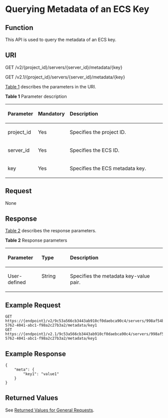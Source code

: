 # Querying Metadata of an ECS Key<a name="EN-US_TOPIC_0065817714"></a>

## Function<a name="en-us_topic_0057973169_section56350203"></a>

This API is used to query the metadata of an ECS key.

## URI<a name="en-us_topic_0057973169_section37389779"></a>

GET /v2/\{project\_id\}/servers/\{server\_id\}/metadata/\{key\}

GET /v2.1/\{project\_id\}/servers/\{server\_id\}/metadata/\{key\}

[Table 1](#en-us_topic_0057973169_table32475667)  describes the parameters in the URI.

**Table  1**  Parameter description

<a name="en-us_topic_0057973169_table32475667"></a>
<table><thead align="left"><tr id="en-us_topic_0057973169_row44937496"><th class="cellrowborder" valign="top" width="16.79%" id="mcps1.2.4.1.1"><p id="p5187119"><a name="p5187119"></a><a name="p5187119"></a>Parameter</p>
</th>
<th class="cellrowborder" valign="top" width="17.549999999999997%" id="mcps1.2.4.1.2"><p id="p17503500"><a name="p17503500"></a><a name="p17503500"></a>Mandatory</p>
</th>
<th class="cellrowborder" valign="top" width="65.66%" id="mcps1.2.4.1.3"><p id="p8497414"><a name="p8497414"></a><a name="p8497414"></a>Description</p>
</th>
</tr>
</thead>
<tbody><tr id="en-us_topic_0057973169_row1664874"><td class="cellrowborder" valign="top" width="16.79%" headers="mcps1.2.4.1.1 "><p id="en-us_topic_0057973169_p637140"><a name="en-us_topic_0057973169_p637140"></a><a name="en-us_topic_0057973169_p637140"></a>project_id</p>
</td>
<td class="cellrowborder" valign="top" width="17.549999999999997%" headers="mcps1.2.4.1.2 "><p id="en-us_topic_0057973169_p51608407"><a name="en-us_topic_0057973169_p51608407"></a><a name="en-us_topic_0057973169_p51608407"></a>Yes</p>
</td>
<td class="cellrowborder" valign="top" width="65.66%" headers="mcps1.2.4.1.3 "><p id="p37593705"><a name="p37593705"></a><a name="p37593705"></a>Specifies the project ID.</p>
</td>
</tr>
<tr id="en-us_topic_0057973169_row41565035"><td class="cellrowborder" valign="top" width="16.79%" headers="mcps1.2.4.1.1 "><p id="en-us_topic_0057973169_p11324657"><a name="en-us_topic_0057973169_p11324657"></a><a name="en-us_topic_0057973169_p11324657"></a>server_id</p>
</td>
<td class="cellrowborder" valign="top" width="17.549999999999997%" headers="mcps1.2.4.1.2 "><p id="en-us_topic_0057973169_p44882061"><a name="en-us_topic_0057973169_p44882061"></a><a name="en-us_topic_0057973169_p44882061"></a>Yes</p>
</td>
<td class="cellrowborder" valign="top" width="65.66%" headers="mcps1.2.4.1.3 "><p id="en-us_topic_0057973169_p11568292"><a name="en-us_topic_0057973169_p11568292"></a><a name="en-us_topic_0057973169_p11568292"></a>Specifies the ECS ID.</p>
</td>
</tr>
<tr id="en-us_topic_0057973169_row1922793418562"><td class="cellrowborder" valign="top" width="16.79%" headers="mcps1.2.4.1.1 "><p id="en-us_topic_0057973169_p1922793475613"><a name="en-us_topic_0057973169_p1922793475613"></a><a name="en-us_topic_0057973169_p1922793475613"></a>key</p>
</td>
<td class="cellrowborder" valign="top" width="17.549999999999997%" headers="mcps1.2.4.1.2 "><p id="en-us_topic_0057973169_p122714346560"><a name="en-us_topic_0057973169_p122714346560"></a><a name="en-us_topic_0057973169_p122714346560"></a>Yes</p>
</td>
<td class="cellrowborder" valign="top" width="65.66%" headers="mcps1.2.4.1.3 "><p id="en-us_topic_0057973169_p2022718345561"><a name="en-us_topic_0057973169_p2022718345561"></a><a name="en-us_topic_0057973169_p2022718345561"></a>Specifies the ECS metadata key.</p>
</td>
</tr>
</tbody>
</table>

## Request<a name="en-us_topic_0057973169_section10950734"></a>

None

## Response<a name="en-us_topic_0057973169_section31447750"></a>

[Table 2](#en-us_topic_0057973169_table40140147)  describes the response parameters.

**Table  2**  Response parameters

<a name="en-us_topic_0057973169_table40140147"></a>
<table><thead align="left"><tr id="en-us_topic_0057973169_row18362576"><th class="cellrowborder" valign="top" width="21.48%" id="mcps1.2.4.1.1"><p id="en-us_topic_0057973169_p10973688"><a name="en-us_topic_0057973169_p10973688"></a><a name="en-us_topic_0057973169_p10973688"></a>Parameter</p>
</th>
<th class="cellrowborder" valign="top" width="18.099999999999998%" id="mcps1.2.4.1.2"><p id="en-us_topic_0057973169_p16453549"><a name="en-us_topic_0057973169_p16453549"></a><a name="en-us_topic_0057973169_p16453549"></a>Type</p>
</th>
<th class="cellrowborder" valign="top" width="60.419999999999995%" id="mcps1.2.4.1.3"><p id="en-us_topic_0057973169_p40683740"><a name="en-us_topic_0057973169_p40683740"></a><a name="en-us_topic_0057973169_p40683740"></a>Description</p>
</th>
</tr>
</thead>
<tbody><tr id="en-us_topic_0057973169_row7048614"><td class="cellrowborder" valign="top" width="21.48%" headers="mcps1.2.4.1.1 "><p id="en-us_topic_0057973169_p34066844"><a name="en-us_topic_0057973169_p34066844"></a><a name="en-us_topic_0057973169_p34066844"></a>User-defined</p>
</td>
<td class="cellrowborder" valign="top" width="18.099999999999998%" headers="mcps1.2.4.1.2 "><p id="en-us_topic_0057973169_p7951016"><a name="en-us_topic_0057973169_p7951016"></a><a name="en-us_topic_0057973169_p7951016"></a>String</p>
</td>
<td class="cellrowborder" valign="top" width="60.419999999999995%" headers="mcps1.2.4.1.3 "><p id="en-us_topic_0057973169_p23029275"><a name="en-us_topic_0057973169_p23029275"></a><a name="en-us_topic_0057973169_p23029275"></a>Specifies the metadata key-value pair.</p>
</td>
</tr>
</tbody>
</table>

## Example Request<a name="en-us_topic_0057973169_section14594295"></a>

```
GET https://{endpoint}/v2/9c53a566cb3443ab910cf0daebca90c4/servers/998af54b-5762-4041-abc1-f98a2c27b3a2/metadata/key1
GET https://{endpoint}/v2.1/9c53a566cb3443ab910cf0daebca90c4/servers/998af54b-5762-4041-abc1-f98a2c27b3a2/metadata/key1
```

## Example Response<a name="section148361253124314"></a>

```
{
	"meta": {
		"key1": "value1"
	}
}
```

## Returned Values<a name="en-us_topic_0057973169_en-us_topic_0020212692_section22960139"></a>

See  [Returned Values for General Requests](returned-values-for-general-requests.md).

